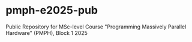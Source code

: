 # pmph-e2025-pub
Public Repository for MSc-level Course "Programming Massively Parallel Hardware" (PMPH), Block 1 2025
